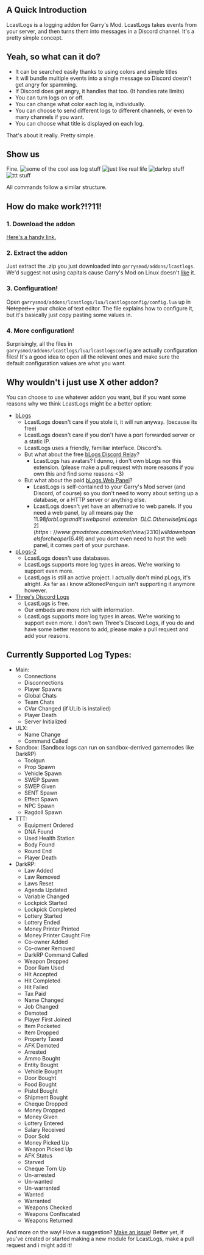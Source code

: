 
## A Quick Introduction
LcastLogs is a logging addon for Garry's Mod.
LcastLogs takes events from your server, and then turns them into messages in a Discord channel.
It's a pretty simple concept.

## Yeah, so what can it do?
 * It can be searched easily thanks to using colors and simple titles
 * It will bundle multiple events into a single message so Discord doesn't get angry for spamming.
 * If Discord does get angry, it handles that too. (It handles rate limits)
 * You can turn logs on or off.
 * You can change what color each log is, individually.
 * You can choose to send different logs to different channels, or even to many channels if you want.
 * You can choose what title is displayed on each log.

That's about it really. Pretty simple.

## Show us
Fine.
![some of the cool ass log stuff](https://images.lcast15.com/LcastLogs1.PNG)
![just like real life](https://images.lcast15.com/LcastLogs2.PNG)
![darkrp stuff](https://images.lcast15.com/LcastLogs3.PNG)
![ttt stuff](https://images.lcast15.com/LcastLogs4.PNG)

All commands follow a similar structure.

## How do make work?!?11!

### 1. **Download the addon**
[Here's a handy link.](https://github.com/Lcast15/LcastLogs/archive/master.zip)
### 2. **Extract the addon**
Just extract the .zip you just downloaded into `garrysmod/addons/lcastlogs`. We'd suggest not using capitals cause Garry's Mod on Linux doesn't [l](https://wiki.garrysmod.com/page/file/Read)[i](https://wiki.garrysmod.com/page/file/Write)[k](https://github.com/Facepunch/garrysmod-issues/issues/2458)[e](https://forum.facepunch.com/gmodgd/japw/Gmod-on-Linux-based-OS/1/#postcbcgl) it.
   
### 3. **Configuration!**
Open `garrysmod/addons/lcastlogs/lua/lcastlogsconfig/config.lua` up in ~~Notepad++~~ your choice of text editor. The file explains how to configure it, but it's basically just copy pasting some values in.
### 4. **More configuration!**
Surprisingly, all the files in `garrysmod/addons/lcastlogs/lua/lcastlogsconfig` are actually configuration files! It's a good idea to open all the relevant ones and make sure the default configuration values are what you want.

## Why wouldn't i just use X other addon?
You can choose to use whatever addon you want, but if you want some reasons why we think LcastLogs might be a better option:

 * [bLogs](https://www.gmodstore.com/market/view/1599)
	 * LcastLogs doesn't care if you stole it, it will run anyway. (because its free)
	 * LcastLogs doesn't care if you don't have a port forwarded server or a static IP.
	 * LcastLogs uses a friendly, familiar interface. Discord's.
	 * But what about the free [bLogs Discord Relay](https://www.gmodstore.com/market/view/5407)?
		 * LcastLogs has avatars? I dunno, i don't own bLogs nor this extension. (please make a pull request with more reasons if you own this and find some reasons <3)
	 * But what about the paid [bLogs Web Panel](https://www.gmodstore.com/market/view/5652)?
		 * LcastLogs is self-contained to your Garry's Mod server (and Discord, of course) so you don't need to worry about setting up a database, or a HTTP server or anything else.
		 * LcastLogs doesn't yet have an alternative to web panels. If you need a web panel, by all means pay the $11.98 for bLogs and it's web panel ~~extension~~ DLC. Otherwise [mLogs 2](https://www.gmodstore.com/market/view/2310) will do web panels for cheaper ($6.49) and you dont even need to host the web panel, it comes part of your purchase.
 * [pLogs-2](https://github.com/aStonedPenguin/pLogs-2)
	 * LcastLogs doesn't use databases.
	 * LcastLogs supports more log types in areas. We're working to support even more.
	 * LcastLogs is still an active project.
     I actually don't mind pLogs, it's alright. As far as i know aStonedPenguin isn't supporting it anymore however.
 * [Three's Discord Logs](https://www.gmodstore.com/market/view/5393)
	 * LcastLogs is free.
	 * Our embeds are more rich with information.
	 * LcastLogs supports more log types in areas. We're working to support even more.
	 I don't own Three's Discord Logs, if you do and have some better reasons to add, please make a pull request and add your reasons.

## Currently Supported Log Types:

 * Main:
	 * Connections
	 * Disconnections
	 * Player Spawns
	 * Global Chats
	 * Team Chats
	 * CVar Changed (if ULib is installed)
	 * Player Death
	 * Server Initialized
 * ULX:
	 * Name Change
	 * Command Called
 * Sandbox: (Sandbox logs can run on sandbox-derrived gamemodes like DarkRP)
	 * Toolgun
	 * Prop Spawn
	 * Vehicle Spawn
	 * SWEP Spawn
	 * SWEP Given
	 * SENT Spawn
	 * Effect Spawn
	 * NPC Spawn
	 * Ragdoll Spawn
 * TTT:
	 * Equipment Ordered
	 * DNA Found
	 * Used Health Station
	 * Body Found
	 * Round End
	 * Player Death
 * DarkRP:
	 * Law Added
	 * Law Removed
	 * Laws Reset
	 * Agenda Updated
	 * Variable Changed
	 * Lockpick Started
	 * Lockpick Completed
	 * Lottery Started
	 * Lottery Ended
	 * Money Printer Printed
	 * Money Printer Caught Fire
	 * Co-owner Added
	 * Co-owner Removed
	 * DarkRP Command Called
	 * Weapon Dropped
	 * Door Ram Used
	 * Hit Accepted
	 * Hit Completed
	 * Hit Failed
	 * Tax Paid
	 * Name Changed
	 * Job Changed
	 * Demoted
	 * Player First Joined
	 * Item Pocketed
	 * Item Dropped
	 * Property Taxed
	 * AFK Demoted
	 * Arrested
	 * Ammo Bought
	 * Entity Bought
	 * Vehicle Bought
	 * Door Bought
	 * Food Bought
	 * Pistol Bought
	 * Shipment Bought
	 * Cheque Dropped
	 * Money Dropped
	 * Money Given
	 * Lottery Entered
	 * Salary Received
	 * Door Sold
	 * Money Picked Up
	 * Weapon Picked Up
	 * AFK Status
	 * Starved
	 * Cheque Torn Up
	 * Un-arrested
	 * Un-wanted
	 * Un-warranted
	 * Wanted
	 * Warranted
	 * Weapons Checked
	 * Weapons Confiscated
	 * Weapons Returned

And more on the way! Have a suggestion? [Make an issue](https://github.com/Lcast15/LcastLogs/issues/new)! Better yet, if you've created or started making a new module for LcastLogs, make a pull request and i might add it!